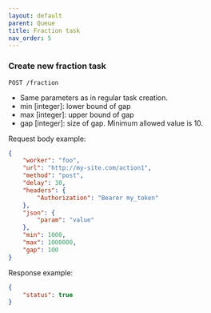 ```yaml
---
layout: default
parent: Queue
title: Fraction task
nav_order: 5
---
```


### Create new fraction task

`POST /fraction`

- Same parameters as in regular task creation.
- min [integer]: lower bound of gap
- max [integer]: upper bound of gap
- gap [integer]: size of gap. Minimum allowed value is 10.

Request body example:

```json
{
    "worker": "foo",
    "url": "http://my-site.com/action1",
    "method": "post",
    "delay": 30,
    "headers": {
        "Authorization": "Bearer my_token"
    },
    "json": {
        "param": "value"
    },
    "min": 1000,
    "max": 1000000,
    "gap": 100
}
```

Response example:

```json
{
    "status": true
}
```